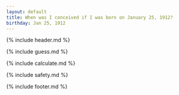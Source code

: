 ```yaml
---
layout: default
title: When was I conceived if I was born on January 25, 1912?
birthday: Jan 25, 1912
---
```


{% include header.md %}

{% include guess.md %}

{% include calculate.md %}

{% include safety.md %}

{% include footer.md %}



